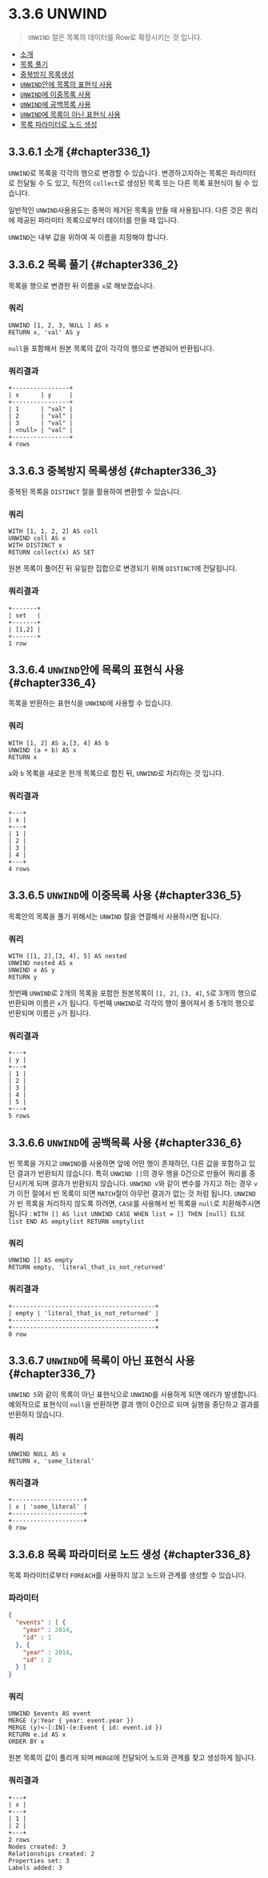 # 3.3.6 UNWIND

> `UNWIND` 절은 목록의 데이터를 Row로 확장시키는 것 입니다.

* [소개](#chapter336_1)
* [목록 풀기](#chapter336_2)
* [중복방지 목록생성](#chapter336_3)
* [`UNWIND`안에 목록의 표현식 사용](#chapter336_4)
* [`UNWIND`에 이중목록 사용](#chapter336_5)
* [`UNWIND`에 공백목록 사용](#chapter336_6)
* [`UNWIND`에 목록이 아닌 표현식 사용](#chapter336_7)
* [목록 파라미터로 노드 생성](#chapter336_8)

## 3.3.6.1 소개 {#chapter336_1}

`UNWIND`로 목록을 각각의 행으로 변경할 수 있습니다. 변경하고자하는 목록은 파라미터로 전달될 수 도 있고, 직전의 `collect`로 생성된 목록 또는 다른 목록 표현식이 될 수 있습니다.

일반적인 `UNWIND`사용용도는 중복이 제거된 목록을 만들 때 사용됩니다. 다른 것은 쿼리에 제공된 파라미터 목록으로부터 데이터를 만들 때 입니다.

`UNWIND`는 내부 값을 위하여 꼭 이름을 지정해야 합니다.

## 3.3.6.2 목록 풀기 {#chapter336_2}

목록을 행으로 변경한 뒤 이름을 `x`로 해보겠습니다.

### 쿼리

```cypher
UNWIND [1, 2, 3, NULL ] AS x
RETURN x, 'val' AS y
```

`null`을 포함해서 원본 목록의 값이 각각의 행으로 변경되어 반환됩니다.

### 쿼리결과

```
+----------------+
| x      | y     |
+----------------+
| 1      | "val" |
| 2      | "val" |
| 3      | "val" |
| <null> | "val" |
+----------------+
4 rows
```

## 3.3.6.3 중복방지 목록생성 {#chapter336_3}

중복된 목록을 `DISTINCT` 절을 활용하여 변환할 수 있습니다.

### 쿼리

```cypher
WITH [1, 1, 2, 2] AS coll
UNWIND coll AS x
WITH DISTINCT x
RETURN collect(x) AS SET
```

원본 목록이 풀어진 뒤 유일한 집합으로 변경되기 위해 `DISTINCT`에 전달됩니다.

### 쿼리결과

```
+-------+
| set   |
+-------+
| [1,2] |
+-------+
1 row
```

## 3.3.6.4 `UNWIND`안에 목록의 표현식 사용 {#chapter336_4}

목록을 반환하는 표현식을 `UNWIND`에 사용할 수 있습니다.

### 쿼리

```cypher
WITH [1, 2] AS a,[3, 4] AS b
UNWIND (a + b) AS x
RETURN x
```

`a`와 `b` 목록을 새로운 한개 목록으로 합친 뒤, `UNWIND`로 처리하는 것 입니다.

### 쿼리결과

```
+---+
| x |
+---+
| 1 |
| 2 |
| 3 |
| 4 |
+---+
4 rows
```

## 3.3.6.5 `UNWIND`에 이중목록 사용 {#chapter336_5}

목록안의 목록을 풀기 위해서는 `UNWIND` 절을 연결해서 사용하시면 됩니다.

### 쿼리

```cypher
WITH [[1, 2],[3, 4], 5] AS nested
UNWIND nested AS x
UNWIND x AS y
RETURN y
```

첫번째 `UNWIND`로 2개의 목록을 포함한 원본목록이 `[1, 2]`, `[3, 4]`, `5`로 3개의 행으로 반환되며 이름은 `x`가 됩니다. 두번째 `UNWIND`로 각각의 행이 풀어져서 총 5개의 행으로 반환되며 이름은 `y`가 됩니다.

### 쿼리결과

```
+---+
| y |
+---+
| 1 |
| 2 |
| 3 |
| 4 |
| 5 |
+---+
5 rows
```

## 3.3.6.6 `UNWIND`에 공백목록 사용 {#chapter336_6}

빈 목록을 가지고 `UNWIND`를 사용하면 앞에 어떤 행이 존재하던, 다른 값을 포함하고 있던 결과가 반환되지 않습니다. 특히 `UNWIND []`의 경우 행을 0건으로 만들어 쿼리를 중단시키게 되며 결과가 반환되지 않습니다. `UNWIND v`와 같이 변수를 가지고 하는 경우 `v`가 이전 절에서 빈 목록이 되면 `MATCH`절이 아무런 결과가 없는 것 처럼 됩니다. `UNWIND`가 빈 목록을 처리하지 않도록 하려면, `CASE`를 사용해서 빈 목록을 `null`로 치환해주시면 됩니다 : `WITH [] AS list UNWIND CASE WHEN list = [] THEN [null] ELSE list END AS emptylist RETURN emptylist`

### 쿼리

```cypher
UNWIND [] AS empty
RETURN empty, 'literal_that_is_not_returned'
```

### 쿼리결과

```
+----------------------------------------+
| empty | 'literal_that_is_not_returned' |
+----------------------------------------+
+----------------------------------------+
0 row
```

## 3.3.6.7 `UNWIND`에 목록이 아닌 표현식 사용 {#chapter336_7}

`UNWIND 5`와 같이 목록이 아닌 표현식으로 `UNWIND`를 사용하게 되면 에러가 발생합니다. 예외적으로 표현식이 `null`을 반환하면 결과 행이 0건으로 되며 실행을 중단하고 결과를 반환하지 않습니다.

### 쿼리

```cypher
UNWIND NULL AS x
RETURN x, 'some_literal'
```

### 쿼리결과

```
+--------------------+
| x | 'some_literal' |
+--------------------+
+--------------------+
0 row
```

## 3.3.6.8 목록 파라미터로 노드 생성 {#chapter336_8}

목록 파라미터로부터 `FOREACH`를 사용하지 않고 노드와 관계를 생성할 수 있습니다.

### 파라미터

```json
{
  "events" : [ {
    "year" : 2014,
    "id" : 1
  }, {
    "year" : 2014,
    "id" : 2
  } ]
}
```

### 쿼리

```cypher
UNWIND $events AS event
MERGE (y:Year { year: event.year })
MERGE (y)<-[:IN]-(e:Event { id: event.id })
RETURN e.id AS x
ORDER BY x
```

원본 목록의 값이 풀리게 되며 `MERGE`에 전달되어 노드와 관계를 찾고 생성하게 됩니다.

### 쿼리결과

```
+---+
| x |
+---+
| 1 |
| 2 |
+---+
2 rows
Nodes created: 3
Relationships created: 2
Properties set: 3
Labels added: 3
```